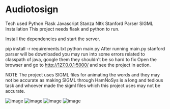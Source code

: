 # Audiotosign

Tech used
Python
Flask
Javascript
Stanza
Nltk
Stanford Parser
SIGML
Installation
This project needs flask and python to run.

Install the dependencies and start the server.

pip install -r requirements.txt
python main.py
After running main.py stanford parser will be downloaded you may run into some errors related to classpath of java, google them they shouldn't be so hard to fix Open the browser and go to http://127.0.0.1:5000/ and see the project in action.

NOTE
The project uses SIGML files for animating the words and they may not be accurate as making SIGML through HamNoSys is a long and tedious task and whoever made the sigml files which this project uses may not be accurate.


![image](https://user-images.githubusercontent.com/80684203/174781150-034c90b5-79f1-4c8b-a0a0-762758cedc77.png)
![image](https://user-images.githubusercontent.com/80684203/174781170-5df78eb2-aa25-4868-9940-9f2f67739a22.png)
![image](https://user-images.githubusercontent.com/80684203/174781189-c95c9c6b-7c07-4d56-a3c6-b6ca4939921a.png)
![image](https://user-images.githubusercontent.com/80684203/174781211-574df9a8-b49d-4c72-bec5-25590c3768d8.png)

